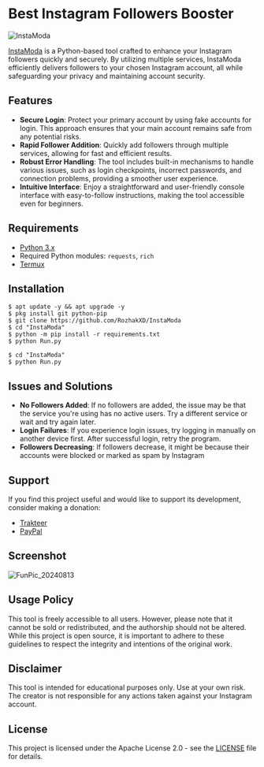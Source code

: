 # Best Instagram Followers Booster

![InstaModa](https://github.com/user-attachments/assets/b7273482-91a2-4ce5-af4a-747c4f36a36b)

[InstaModa](https://github.com/RozhakXD/InstaModa) is a Python-based tool crafted to enhance your Instagram followers quickly and securely. By utilizing multiple services, InstaModa efficiently delivers followers to your chosen Instagram account, all while safeguarding your privacy and maintaining account security.

## Features
- **Secure Login**: Protect your primary account by using fake accounts for login. This approach ensures that your main account remains safe from any potential risks.
- **Rapid Follower Addition**: Quickly add followers through multiple services, allowing for fast and efficient results.
- **Robust Error Handling**: The tool includes built-in mechanisms to handle various issues, such as login checkpoints, incorrect passwords, and connection problems, providing a smoother user experience.
- **Intuitive Interface**: Enjoy a straightforward and user-friendly console interface with easy-to-follow instructions, making the tool accessible even for beginners.

## Requirements
- [Python 3.x](https://www.microsoft.com/store/productId/9NRWMJP3717K?ocid=pdpshare)
- Required Python modules: `requests`, `rich`
- [Termux](https://f-droid.org/repo/com.termux_1020.apk)

## Installation
```
$ apt update -y && apt upgrade -y
$ pkg install git python-pip
$ git clone https://github.com/RozhakXD/InstaModa
$ cd "InstaModa"
$ python -m pip install -r requirements.txt
$ python Run.py
```

```
$ cd "InstaModa"
$ python Run.py
```

## Issues and Solutions
- **No Followers Added**: If no followers are added, the issue may be that the service you're using has no active users. Try a different service or wait and try again later.
- **Login Failures**: If you experience login issues, try logging in manually on another device first. After successful login, retry the program.
- **Followers Decreasing**: If followers decrease, it might be because their accounts were blocked or marked as spam by Instagram

## Support
If you find this project useful and would like to support its development, consider making a donation:

- [Trakteer](https://trakteer.id/rozhak_official/tip)
- [PayPal](https://paypal.me/rozhak9)

## Screenshot
![FunPic_20240813](https://github.com/user-attachments/assets/28b49a03-0500-46c6-b273-c3d0170ecdab)

## Usage Policy
This tool is freely accessible to all users. However, please note that it cannot be sold or redistributed, and the authorship should not be altered. While this project is open source, it is important to adhere to these guidelines to respect the integrity and intentions of the original work.

## Disclaimer
This tool is intended for educational purposes only. Use at your own risk. The creator is not responsible for any actions taken against your Instagram account.

## License
This project is licensed under the Apache License 2.0 - see the [LICENSE](https://github.com/RozhakXD/InstaModa?tab=Apache-2.0-1-ov-file) file for details.
